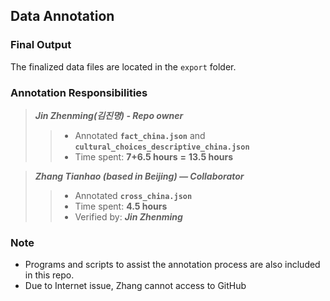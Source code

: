 ## Data Annotation

### Final Output
The finalized data files are located in the `export` folder.


### Annotation Responsibilities

> **_Jin Zhenming(김진명) - Repo owner_**  
>>  * Annotated **`fact_china.json`** and **`cultural_choices_descriptive_china.json`**
>>  * Time spent: **7+6.5 hours** **=** **13.5 hours** 

> **_Zhang Tianhao (based in Beijing) — Collaborator_**  
>>  * Annotated **`cross_china.json`**  
>>  * Time spent: **4.5 hours**
>>  * Verified by: _**Jin Zhenming**_

### Note

* Programs and scripts to assist the annotation process are also included in this repo. 
* Due to Internet issue, Zhang cannot access to GitHub

